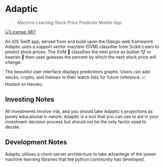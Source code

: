 # Adaptic
> Machine Learning Stock Price Predictor Mobile App

[![License: MIT](https://img.shields.io/badge/License-MIT-yellow.svg)](https://opensource.org/licenses/MIT)


An iOS Swift app, served from and build upon the Django web framework. Adaptic uses a support vector machine (SVM) classifier from Scikit-Learn to predict stock prices. The SVM 🤖 classifies the next price as bullish 🐮 or bearish 🐻 then uses guesses the percent by which the next stock price will change. 

The beautiful user interface displays predictions graphs. Users can add stocks, crypto, and indexes to their watch lists for future reference. 📈 Hosted on Heroku. 


## Investing Notes

All investments involve risk, and you should take Adaptic's projections as purely educational in nature. Adaptic is a tool that you can use to aid in your investment decision process but should not be the only factor used to decide.   

## Development Notes

Adaptic utilises a client-server architecture to take advantege of the power machine learning libraries that the python community has developed. 

